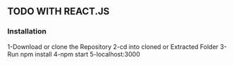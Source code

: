 ## TODO WITH REACT.JS
### Installation
1-Download or clone the Repository
2-cd into cloned or Extracted Folder
3-Run npm install
4-npm start
5-localhost:3000